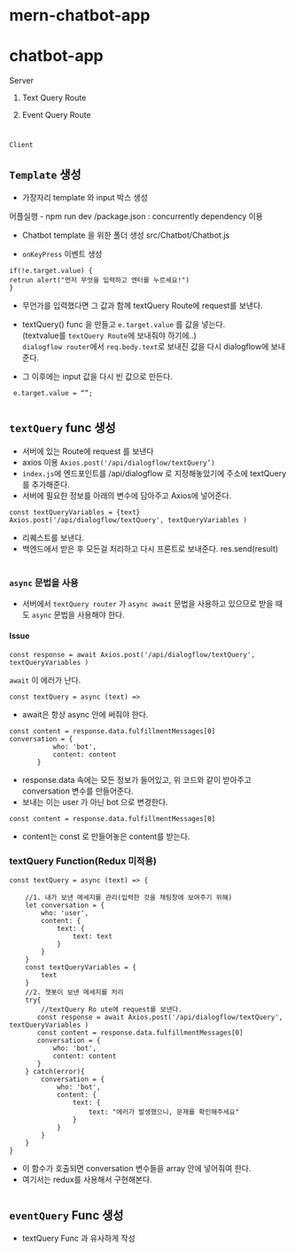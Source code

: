 # mern-chatbot-app
# chatbot-app
Server 
1. Text Query Route

2. Event Query Route 

# 
`Client` 
## `Template` 생성   
- 가장자리 template 와 input 박스 생성

어플실행 - npm run dev 
/package.json : concurrently dependency  이용

- Chatbot template 을 위한 폴더 생성
src/Chatbot/Chatbot.js 

- `onKeyPress` 이벤트 생성
```JS
if(!e.target.value) { 
retrun alert("먼저 무엇을 입력하고 엔터를 누르세요!") 
}
```

- 무언가를 입력했다면 그 값과 함께 textQuery Route에 request를 보낸다.
- textQuery() func 을 만들고 `e.target.value` 를 값을 넣는다.  
(textvalue를 `textQuery Route`에 보내줘야 하기에..)   
`dialogflow router`에서 `req.body.text`로 
보내진 값을 다시 dialogflow에 보내준다. 
 
- 그 이후에는 input 값을 다시 빈 값으로 만든다.
```JS
 e.target.value = “”;
 ```
# 
## `textQuery` func 생성
- 서버에 있는 Route에 request 를 보낸다
- axios 이용  `Axios.post('/api/dialogflow/textQuery’)`
- `index.js`에 엔드포인트를 /api/dialogflow 로 지정해놓았기에 주소에 textQuery 를 추가해준다.
- 서버에 필요한 정보를 아래의 변수에 담아주고 Axios에 넣어준다.
```JS
const textQueryVariables = {text}
Axios.post('/api/dialogflow/textQuery', textQueryVariables )
```
- 리퀘스트를 보낸다.
- 백엔드에서 받은 후 모든걸 처리하고 다시 프론트로 보내준다.
    res.send(result)   
# 
###  `async` 문법을 사용 
- 서버에서 `textQuery router` 가 `async await` 문법을 사용하고 있으므로
받을 때도 `async` 문법을 사용해야 한다.   

#### Issue

```JS
const response = await Axios.post('/api/dialogflow/textQuery', textQueryVariables )
```
`await` 이 에러가 난다.
```JS
const textQuery = async (text) =>
```
- await은 항상 async 안에 써줘야 한다.
```JS
const content = response.data.fulfillmentMessages[0]
conversation = {
           who: 'bot',
           content: content
       }
```

- response.data 속에는 모든 정보가 들어있고, 위 코드와 같이 받아주고 conversation 변수를 만들어준다. 
- 보내는 이는 user 가 아닌 bot 으로 변경한다. 
```JS
const content = response.data.fulfillmentMessages[0]
``` 
- content는 const 로 만들어놓은 content를 받는다.
  
### textQuery Function(Redux 미적용)
```JS
const textQuery = async (text) => {

    //1. 내가 보낸 메세지를 관리(입력한 것을 채팅창에 보여주기 위해)
    let conversation = {
        who: 'user', 
        content: {
            text: {
                text: text
            }
        }
    }
    const textQueryVariables = {
        text
    }
    //2. 챗봇이 보낸 메세지를 처리
    try{
        //textQuery Ro ute에 request를 보낸다.
       const response = await Axios.post('/api/dialogflow/textQuery', textQueryVariables )
       const content = response.data.fulfillmentMessages[0]
       conversation = {
           who: 'bot',
           content: content
       }
    } catch(error){
        conversation = {
            who: 'bot',
            content: {
                text: {
                    text: "에러가 발생했으니, 문제를 확인해주세요"
                }
            }
        }
    }
}
```

- 이 함수가 호출되면 conversation 변수들을 array 안에 넣어줘여 한다.
- 여기서는 redux를 사용해서 구현해본다.
# 
## `eventQuery` Func 생성
- textQuery Func 과 유사하게 작성